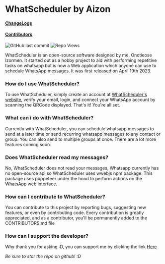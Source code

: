 # WhatScheduler by **Aizon**
#### [ChangeLogs](CHANGELOG.md)
#### [Contributors](CONTRIBUTORS.md)

![GitHub last commit](https://img.shields.io/github/last-commit/DreadedHippy/whatScheduler_server?color=%23ffbb00&logo=Github&logoColor=%23ff&style=for-the-badge)
![Repo Views](https://vbr.wocr.tk/badge?page_id=DreadedHippy.whatScheduler&text=views&color=4EC820&logo=Github)

<p>
	WhatScheduler is an open-source software designed by me, Onotieose Izormen. It started out as a hobby project to aid with performing repetitive tasks on whatsapp but is now a Web application which anyone can use to schedule WhatsApp messages. It was first released on April 19th 2023.
</p>

### How do I use WhatScheduler?

<p>
	To use WhatScheduler, simply create an account at <a href="https://whatscheduler.netlify.app">WhatScheduler's website</a>, verify your email, login, and connect your WhatsApp account by scanning the QRCode displayed. That's it! You're all set.
</p>

### What can i do with WhatScheduler?
<p>
	Currently with WhatScheduler, you can schedule whatsapp messages to send at a later time or send recurring whatsapp messages to any contact or group. You can also send to multiple groups at once.
	There are a lot more features coming soon.
</p>

### Does WhatScheduler read my messages?
<p>
	No, WhatScheduler does not read your messages, Whatsapp currently has no open-source api so WhatScheduler uses wwebjs npm package. This package uses puppeteer under the hood to perform actions on the WhatsApp web interface.
</p>

### How can I contribute to WhatScheduler?
<p>
	You can contribute to this project by reporting bugs, suggesting new features, or even by contributing code. Every contribution is greatly appreciated, and as a contributor, you'll be permanently added to the CONTRIBUTORS.md file
</p>

### How can I support the developer?
<p>
	Why thank you for asking :D, you can support me by clicking the link <a href="https://usepayday.me/izormenonotieose9903">Here</a>
</p>

*Be sure to star the repo on github! :D*

